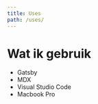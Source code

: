 ```yaml
---
title: Uses
path: /uses/
---
```


# Wat ik gebruik

- Gatsby
- MDX
- Visual Studio Code
- Macbook Pro
